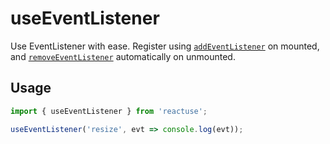 # useEventListener

Use EventListener with ease. Register using [`addEventListener`](https://developer.mozilla.org/en-US/docs/Web/API/EventTarget/addEventListener) on mounted, and [`removeEventListener`](https://developer.mozilla.org/en-US/docs/Web/API/EventTarget/removeEventListener) automatically on unmounted.

## Usage

```ts
import { useEventListener } from 'reactuse';

useEventListener('resize', evt => console.log(evt));
```
